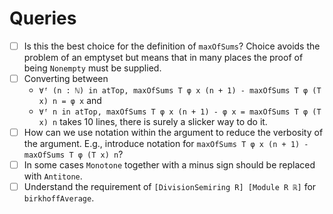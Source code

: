 # Queries

- [ ] Is this the best choice for the definition of `maxOfSums`? Choice avoids the problem of an emptyset but means that in many places the proof of being `Nonempty` must be supplied.
- [ ] Converting between
  - `∀ᶠ (n : ℕ) in atTop, maxOfSums T φ x (n + 1) - maxOfSums T φ (T x) n = φ x` and
  - `∀ᶠ n in atTop, maxOfSums T φ x (n + 1) - φ x = maxOfSums T φ (T x) n`
  takes 10 lines, there is surely a slicker way to do it.
- [ ] How can we use notation within the argument to reduce the verbosity of the argument. E.g., introduce notation for `maxOfSums T φ x (n + 1) - maxOfSums T φ (T x) n`?
- [ ] In some cases `Monotone` together with a minus sign should be replaced with `Antitone`.
- [ ] Understand the requirement of `[DivisionSemiring R] [Module R ℝ]` for `birkhoffAverage`.
